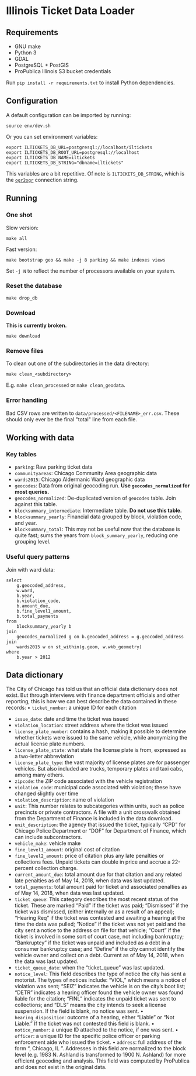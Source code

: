 # Illinois Ticket Data Loader

## Requirements

* GNU make
* Python 3
* GDAL
* PostgreSQL + PostGIS
* ProPublica Illinois S3 bucket credentials

Run `pip install -r requirements.txt` to install Python dependencies.

## Configuration

A default configuration can be imported by running:

```
source env/dev.sh
```

Or you can set environment variables:

```
export ILTICKETS_DB_URL=postgresql://localhost/iltickets
export ILTICKETS_DB_ROOT_URL=postgresql://localhost
export ILTICKETS_DB_NAME=iltickets
export ILTICKETS_DB_STRING="dbname=iltickets"
```

This variables are a bit repetitive. Of note is `ILTICKETS_DB_STRING`, which is the [`ogr2ogr`](http://www.gdal.org/drv_pg.html) connection string.

## Running

### One shot

Slow version:

```
make all
```

Fast version:

```
make bootstrap geo && make -j 8 parking && make indexes views
```

Set `-j N` to reflect the number of processors available on your system.

### Reset the database

```
make drop_db
```

### Download

**This is currently broken.**

```
make download
```

### Remove files

To clean out one of the subdirectories in the data directory:

```
make clean_<subdirectory>
```

E.g. `make clean_processed` or `make clean_geodata`.

### Error handling

Bad CSV rows are written to `data/processed/<FILENAME>_err.csv`. These should only ever be the final "total" line from each file.

## Working with data

### Key tables

* `parking`: Raw parking ticket data
* `communityareas`: Chicago Community Area geographic data
* `wards2015`: Chicago Aldermanic Ward geographic data
* `geocodes`: Data from original geocoding run. **Use
  `geocodes_normalized` for most queries.**
* `geocodes_normalized`: De-duplicated version of `geocodes` table. Join
  against this table.
* `blocksummary_intermediate`: Intermediate table. **Do not use this
  table.**
* `blocksummary_yearly`: Financial data grouped by block, violation
  code, and year.
* `blocksummary_total`: This may not be useful now that the database is
  quite fast; sums the years from `block_summary_yearly`, reducing one
grouping level.

### Useful query patterns

Join with ward data:

```
select
	g.geocoded_address,
	w.ward,
	b.year,
	b.violation_code,
	b.amount_due,
	b.fine_level1_amount,
	b.total_payments
from
	blocksummary_yearly b
join
	geocodes_normalized g on b.geocoded_address = g.geocoded_address
join
	wards2015 w on st_within(g.geom, w.wkb_geometry)
where
	b.year > 2012
```

## Data dictionary

The City of Chicago has told us that an official data dictionary does not exist. But through interviews with finance department officials and other reporting, this is how we can best describe the data contained in these records:
• `ticket_number`: a unique ID for each citation
* `issue_date`: date and time the ticket was issued
* `violation_location`: street address where the ticket was issued
* `license_plate_number`: contains a hash, making it possible to determine whether tickets were issued to the same vehicle, while anonymizing the actual license plate numbers.
* `license_plate_state`: what state the license plate is from, expressed as a two-letter abbreviation 
* `license_plate_type`: the vast majority of license plates are for passenger vehicles. But also included are trucks, temporary plates and taxi cabs, among many others.
* `zipcode`: the ZIP code associated with the vehicle registration
* `violation_code`: municipal code associated with violation; these have changed slightly over time
* `violation_description`: name of violation
* `unit`: This number relates to subcategories within units, such as police precincts or private contractors. A file with a unit crosswalk obtained from the Department of Finance is included in the data download. 
* `unit_description`: the agency that issued the ticket, typically “CPD” for Chicago Police Department or “DOF” for Department of Finance, which can include subcontractors.
* `vehicle_make`: vehicle make
* `fine_level1_amount`: original cost of citation
* `fine_level2_amount`: price of citation plus any late penalties or collections fees. Unpaid tickets can double in price and accrue a 22-percent collection charge.
* `current_amount_due`: total amount due for that citation and any related late penalties as of May 14, 2018, when data was last updated.
* `total_payments`: total amount paid for ticket and associated penalties as of May 14, 2018, when data was last updated.
* `ticket_queue`: This category describes the most recent status of the ticket. These are marked “Paid” if the ticket was paid; “Dismissed” if the ticket was dismissed, (either internally or as a result of an appeal); “Hearing Req” if the ticket was contested and awaiting a hearing at the time the data was pulled; “Notice” if the ticket was not yet paid and the city sent a notice to the address on file for that vehicle; “Court” if the ticket is involved in some sort of court case, not including bankruptcy; “Bankruptcy” if the ticket was unpaid and included as a debt in a consumer bankruptcy case; and “Define” if the city cannot identify the vehicle owner and collect on a debt. Current as of May 14, 2018, when the data was last updated.
* `ticket_queue_date`: when the “ticket_queue” was last updated.
* `notice_level`: This field describes the type of notice the city has sent a motorist. The types of notices include: “VIOL,” which means a notice of violation was sent; “SEIZ” indicates the vehicle is on the city’s boot list; “DETR” indicates a hearing officer found the vehicle owner was found liable for the citation; “FINL” indicates the unpaid ticket was sent to collections; and “DLS” means the city intends to seek a license suspension. If the field is blank, no notice was sent.
• `hearing_disposition`: outcome of a hearing, either “Liable” or “Not Liable.” If the ticket was not contested this field is blank.
• `notice_number`: a unique ID attached to the notice, if one was sent.
• `officer`: a unique ID for the specific police officer or parking enforcement aide who issued the ticket.
• `address`: full address of the form “<XXXX Streetname>, Chicago, IL <ZIP code>”. Addresses in this field are normalized to the block level (e.g. 1983 N. Ashland is transformed to 1900 N. Ashland) for more efficient geocoding and analysis. This field was computed by ProPublica and does not exist in the original data.



